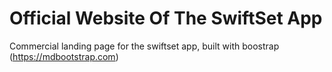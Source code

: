 # Official Website Of The SwiftSet App

Commercial landing page for the swiftset app, built with boostrap (https://mdbootstrap.com)

